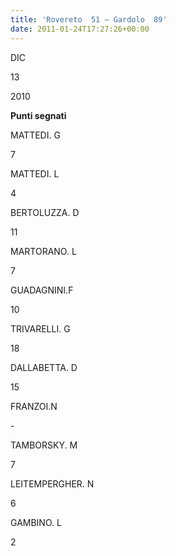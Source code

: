 ```yaml
---
title: 'Rovereto  51 – Gardolo  89'
date: 2011-01-24T17:27:26+00:00
---
```

DIC

13

2010

**Punti segnati**

MATTEDI. G

7

MATTEDI. L

4

BERTOLUZZA. D

11

MARTORANO. L

7

GUADAGNINI.F

10

TRIVARELLI. G

18

DALLABETTA. D

15

FRANZOI.N

\-

TAMBORSKY. M

7

LEITEMPERGHER. N

6

GAMBINO. L

2
